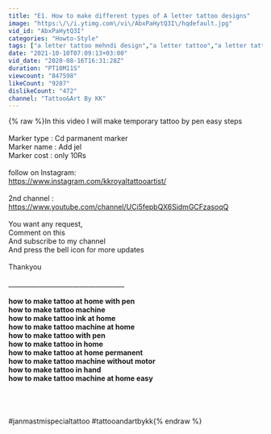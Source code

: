 ```yaml
---
title: "E1. How to make different types of A letter tattoo designs"
image: "https:\/\/i.ytimg.com\/vi\/AbxPaHytQ3I\/hqdefault.jpg"
vid_id: "AbxPaHytQ3I"
categories: "Howto-Style"
tags: ["a letter tattoo mehndi design","a letter tattoo","a letter tattoo on hand"]
date: "2021-10-10T07:09:13+03:00"
vid_date: "2020-08-16T16:31:28Z"
duration: "PT10M11S"
viewcount: "847598"
likeCount: "9207"
dislikeCount: "472"
channel: "Tattoo&Art By KK"
---
```

{% raw %}In this video I will make temporary tattoo by pen easy steps<br /><br />Marker type : Cd parmanent marker<br />Marker name : Add jel<br />Marker cost : only 10Rs<br /><br />follow on Instagram:<br /><a rel="nofollow" target="blank" href="https://www.instagram.com/kkroyaltattooartist/">https://www.instagram.com/kkroyaltattooartist/</a><br /><br />2nd channel : <a rel="nofollow" target="blank" href="https://www.youtube.com/channel/UCi5fepbQX6SidmGCFzasoqQ">https://www.youtube.com/channel/UCi5fepbQX6SidmGCFzasoqQ</a><br /><br />You want any request, <br />Comment on this<br />And subscribe to my channel<br />And press the bell icon for more updates<br /><br />Thankyou <br /><br />________________________________________________________________________<br /><br />how to make tattoo at home with pen<br />how to make tattoo machine<br />how to make tattoo ink at home<br />how to make tattoo machine at home<br />how to make tattoo with pen<br />how to make tattoo in home<br />how to make tattoo at home permanent<br />how to make tattoo machine without motor<br />how to make tattoo in hand<br />how to make tattoo machine at home easy<br /><br />____________________________________<br /><br /><br />#janmastmispecialtattoo #tattooandartbykk{% endraw %}
